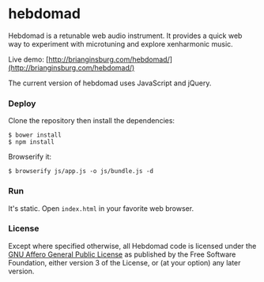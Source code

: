 # hebdomad
Hebdomad is a retunable web audio instrument. It provides a quick web way to experiment with microtuning and explore xenharmonic music.

Live demo: [http://brianginsburg.com/hebdomad/](http://brianginsburg.com/hebdomad/) 

The current version of hebdomad uses JavaScript and jQuery. 

### Deploy
Clone the repository then install the dependencies:
```
$ bower install
$ npm install
```

Browserify it:
```
$ browserify js/app.js -o js/bundle.js -d
```

### Run
It's static. Open `index.html` in your favorite web browser.

### License
Except where specified otherwise, all Hebdomad code is licensed under the [GNU Affero General Public License](https://github.com/thuselem/hebdomad/blob/master/LICENSE) as published by the Free Software Foundation, either version 3 of the License, or (at your option) any later version.
